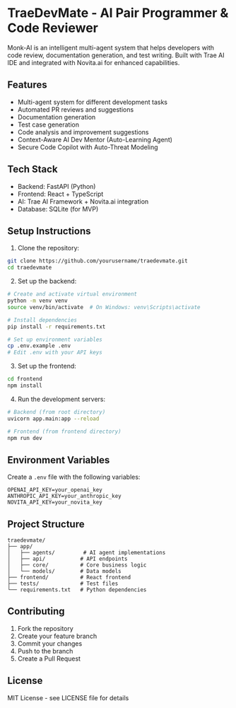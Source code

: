 # TraeDevMate - AI Pair Programmer & Code Reviewer

Monk-AI is an intelligent multi-agent system that helps developers with code review, documentation generation, and test writing. Built with Trae AI IDE and integrated with Novita.ai for enhanced capabilities.


## Features

- Multi-agent system for different development tasks
- Automated PR reviews and suggestions
- Documentation generation
- Test case generation
-  Code analysis and improvement suggestions
- Context-Aware AI Dev Mentor (Auto-Learning Agent)
- Secure Code Copilot with Auto-Threat Modeling

## Tech Stack

- Backend: FastAPI (Python)
- Frontend: React + TypeScript
- AI: Trae AI Framework + Novita.ai integration
- Database: SQLite (for MVP)

## Setup Instructions

1. Clone the repository:
```bash
git clone https://github.com/yourusername/traedevmate.git
cd traedevmate
```

2. Set up the backend:
```bash
# Create and activate virtual environment
python -m venv venv
source venv/bin/activate  # On Windows: venv\Scripts\activate

# Install dependencies
pip install -r requirements.txt

# Set up environment variables
cp .env.example .env
# Edit .env with your API keys
```

3. Set up the frontend:
```bash
cd frontend
npm install
```

4. Run the development servers:
```bash
# Backend (from root directory)
uvicorn app.main:app --reload

# Frontend (from frontend directory)
npm run dev
```

## Environment Variables

Create a `.env` file with the following variables:
```
OPENAI_API_KEY=your_openai_key
ANTHROPIC_API_KEY=your_anthropic_key
NOVITA_API_KEY=your_novita_key
```

## Project Structure

```
traedevmate/
├── app/
│   ├── agents/         # AI agent implementations
│   ├── api/           # API endpoints
│   ├── core/          # Core business logic
│   └── models/        # Data models
├── frontend/          # React frontend
├── tests/             # Test files
└── requirements.txt   # Python dependencies
```

## Contributing

1. Fork the repository
2. Create your feature branch
3. Commit your changes
4. Push to the branch
5. Create a Pull Request

## License

MIT License - see LICENSE file for details 